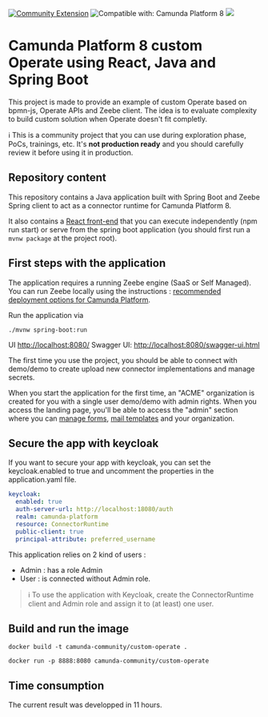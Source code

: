 [![Community Extension](https://img.shields.io/badge/Community%20Extension-An%20open%20source%20community%20maintained%20project-FF4700)](https://github.com/camunda-community-hub/community)
![Compatible with: Camunda Platform 8](https://img.shields.io/badge/Compatible%20with-Camunda%20Platform%208-0072Ce)
[![](https://img.shields.io/badge/Lifecycle-Incubating-blue)](https://github.com/Camunda-Community-Hub/community/blob/main/extension-lifecycle.md#incubating-)

# Camunda Platform 8 custom Operate using React, Java and Spring Boot

This project is made to provide an example of custom Operate based on bpmn-js, Operate APIs and Zeebe client. The idea is to evaluate complexity to build custom solution when Operate doesn't fit completly.

:information_source: This is a community project that you can use during exploration phase, PoCs, trainings, etc. It's **not production ready** and you should carefully review it before using it in production.

## Repository content

This repository contains a Java application built with Spring Boot and Zeebe Spring client to act as a connector runtime for Camunda Platform 8.

It also contains a [React front-end](src/main/front/) that you can execute independently (npm run start) or serve from the spring boot application (you should first run a `mvnw package` at the project root).


## First steps with the application

The application requires a running Zeebe engine (SaaS or Self Managed).
You can run Zeebe locally using the instructions :
[recommended deployment options for Camunda Platform](https://docs.camunda.io/docs/self-managed/platform-deployment/#deployment-recommendation.).

Run the application via
```
./mvnw spring-boot:run
```

UI [http://localhost:8080/](http://localhost:8080/)
Swagger UI: [http://localhost:8080/swagger-ui.html](http://localhost:8080/swagger-ui.html)

The first time you use the project, you should be able to connect with demo/demo to create upload new connector implementations and manage secrets.

When you start the application for the first time, an "ACME" organization is created for you with a single user demo/demo with admin rights. When you access the landing page, you'll be able to access the "admin" section where you can [manage forms](https://github.com/camunda-community-hub/extended-form-js), [mail templates](https://github.com/camunda-community-hub/thymeleaf-feel) and your organization.

## Secure the app with keycloak
If you want to secure your app with keycloak, you can set the keycloak.enabled to true and uncomment the properties in the application.yaml file.

```yaml
keycloak:
  enabled: true
  auth-server-url: http://localhost:18080/auth
  realm: camunda-platform
  resource: ConnectorRuntime
  public-client: true
  principal-attribute: preferred_username
```

This application relies on 2 kind of users :
- Admin : has a role Admin
- User : is connected without Admin role.

> :information_source: To use the application with Keycloak, create the ConnectorRuntime client and Admin role and assign it to (at least) one user.

## Build and run the image

```
docker build -t camunda-community/custom-operate .
```
```
docker run -p 8888:8080 camunda-community/custom-operate
```

## Time consumption
The current result was developped in 11 hours.
